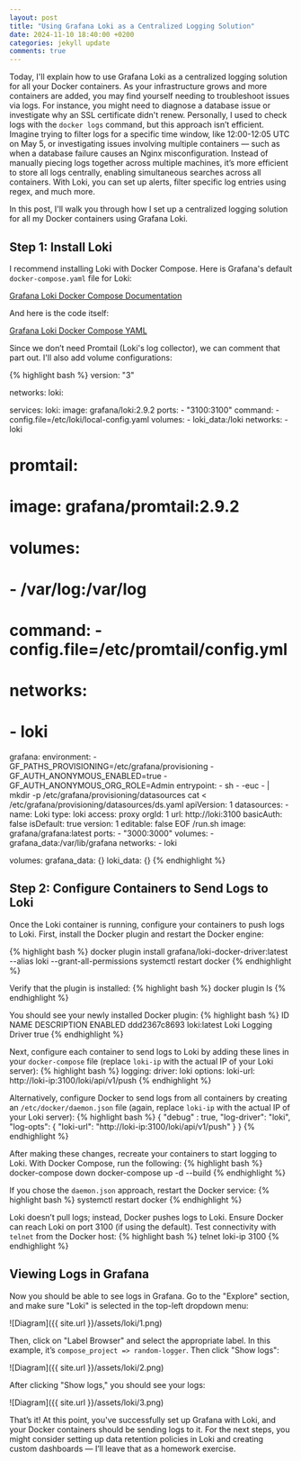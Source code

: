 ```yaml
---
layout: post  
title: "Using Grafana Loki as a Centralized Logging Solution"  
date: 2024-11-10 18:40:00 +0200
categories: jekyll update  
comments: true  
---
```


Today, I'll explain how to use Grafana Loki as a centralized logging solution for all your Docker containers. As your infrastructure grows and more containers are added, you may find yourself needing to troubleshoot issues via logs. For instance, you might need to diagnose a database issue or investigate why an SSL certificate didn't renew. Personally, I used to check logs with the `docker logs` command, but this approach isn’t efficient. Imagine trying to filter logs for a specific time window, like 12:00-12:05 UTC on May 5, or investigating issues involving multiple containers — such as when a database failure causes an Nginx misconfiguration. Instead of manually piecing logs together across multiple machines, it’s more efficient to store all logs centrally, enabling simultaneous searches across all containers. With Loki, you can set up alerts, filter specific log entries using regex, and much more.

In this post, I'll walk you through how I set up a centralized logging solution for all my Docker containers using Grafana Loki.

## Step 1: Install Loki

I recommend installing Loki with Docker Compose. Here is Grafana's default `docker-compose.yaml` file for Loki:

[Grafana Loki Docker Compose Documentation](https://grafana.com/docs/loki/latest/setup/install/docker/#install-with-docker-compose)

And here is the code itself:

[Grafana Loki Docker Compose YAML](https://raw.githubusercontent.com/grafana/loki/v3.0.0/production/docker-compose.yaml)

Since we don’t need Promtail (Loki's log collector), we can comment that part out. I'll also add volume configurations:

{% highlight bash %}
version: "3"

networks:
  loki:

services:
  loki:
    image: grafana/loki:2.9.2
    ports:
      - "3100:3100"
    command: -config.file=/etc/loki/local-config.yaml
    volumes:
      - loki_data:/loki
    networks:
      - loki

#  promtail:
#    image: grafana/promtail:2.9.2
#    volumes:
#      - /var/log:/var/log
#    command: -config.file=/etc/promtail/config.yml
#    networks:
#      - loki

  grafana:
    environment:
      - GF_PATHS_PROVISIONING=/etc/grafana/provisioning
      - GF_AUTH_ANONYMOUS_ENABLED=true
      - GF_AUTH_ANONYMOUS_ORG_ROLE=Admin
    entrypoint:
      - sh
      - -euc
      - |
        mkdir -p /etc/grafana/provisioning/datasources
        cat <<EOF > /etc/grafana/provisioning/datasources/ds.yaml
        apiVersion: 1
        datasources:
        - name: Loki
          type: loki
          access: proxy 
          orgId: 1
          url: http://loki:3100
          basicAuth: false
          isDefault: true
          version: 1
          editable: false
        EOF
        /run.sh
    image: grafana/grafana:latest
    ports:
      - "3000:3000"
    volumes:
      - grafana_data:/var/lib/grafana
    networks:
      - loki

volumes:
    grafana_data: {}
    loki_data: {}
{% endhighlight %}

## Step 2: Configure Containers to Send Logs to Loki

Once the Loki container is running, configure your containers to push logs to Loki. First, install the Docker plugin and restart the Docker engine:

{% highlight bash %}
docker plugin install grafana/loki-docker-driver:latest --alias loki --grant-all-permissions
systemctl restart docker
{% endhighlight %}

Verify that the plugin is installed:
{% highlight bash %}
docker plugin ls
{% endhighlight %}

You should see your newly installed Docker plugin:
{% highlight bash %}
ID             NAME          DESCRIPTION           ENABLED
ddd2367c8693   loki:latest   Loki Logging Driver   true
{% endhighlight %}

Next, configure each container to send logs to Loki by adding these lines in your `docker-compose` file (replace `loki-ip` with the actual IP of your Loki server):
{% highlight bash %}
logging:
  driver: loki
  options:
    loki-url: http://loki-ip:3100/loki/api/v1/push
{% endhighlight %}

Alternatively, configure Docker to send logs from all containers by creating an `/etc/docker/daemon.json` file (again, replace `loki-ip` with the actual IP of your Loki server):
{% highlight bash %}
{
    "debug" : true,
    "log-driver": "loki",
    "log-opts": {
        "loki-url": "http://loki-ip:3100/loki/api/v1/push"
    }
}
{% endhighlight %}

After making these changes, recreate your containers to start logging to Loki. With Docker Compose, run the following:
{% highlight bash %}
docker-compose down
docker-compose up -d --build
{% endhighlight %}

If you chose the `daemon.json` approach, restart the Docker service:
{% highlight bash %}
systemctl restart docker
{% endhighlight %}

Loki doesn’t pull logs; instead, Docker pushes logs to Loki. Ensure Docker can reach Loki on port 3100 (if using the default). Test connectivity with `telnet` from the Docker host:
{% highlight bash %}
telnet loki-ip 3100
{% endhighlight %}

## Viewing Logs in Grafana

Now you should be able to see logs in Grafana. Go to the "Explore" section, and make sure "Loki" is selected in the top-left dropdown menu:

![Diagram]({{ site.url }}/assets/loki/1.png)

Then, click on "Label Browser" and select the appropriate label. In this example, it’s `compose_project => random-logger`. Then click "Show logs":

![Diagram]({{ site.url }}/assets/loki/2.png)

After clicking "Show logs," you should see your logs:

![Diagram]({{ site.url }}/assets/loki/3.png)

That’s it! At this point, you've successfully set up Grafana with Loki, and your Docker containers should be sending logs to it. For the next steps, you might consider setting up data retention policies in Loki and creating custom dashboards — I’ll leave that as a homework exercise.
